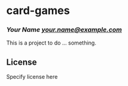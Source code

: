 # card-games
### _Your Name <your.name@example.com>_

This is a project to do ... something.

## License

Specify license here

